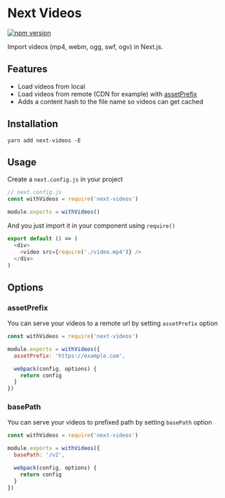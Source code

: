 # Next Videos
[![npm version](https://badge.fury.io/js/next-videos.svg)](https://badge.fury.io/js/next-videos)

Import videos (mp4, webm, ogg, swf, ogv) in Next.js.

## Features

* Load videos from local
* Load videos from remote (CDN for example) with [assetPrefix](https://github.com/zeit/next.js/#dynamic-assetprefix)
* Adds a content hash to the file name so videos can get cached

## Installation

```
yarn add next-videos -E
```

## Usage

Create a `next.config.js` in your project

```js
// next.config.js
const withVideos = require('next-videos')

module.exports = withVideos()
```

And you just import it in your component using `require()`

```js
export default () => (
  <div>
    <video src={require('./video.mp4')} />
  </div>
)
```

## Options

### assetPrefix
You can serve your videos to a remote url by setting `assetPrefix` option

```js
const withVideos = require('next-videos')

module.exports = withVideos({
  assetPrefix: 'https://example.com',

  webpack(config, options) {
    return config
  }
})
```

### basePath
You can serve your videos to prefixed path by setting `basePath` option 

```js
const withVideos = require('next-videos')

module.exports = withVideos({
  basePath: '/v2',

  webpack(config, options) {
    return config
  }
})
```
